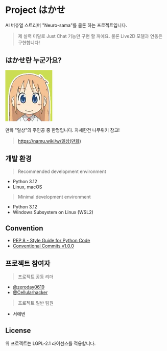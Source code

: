 # Project はかせ
AI 버츄얼 스트리머 "Neuro-sama"를 클론 하는 프로젝트입니다.

> 제 실력 미달로 Just Chat 기능만 구현 할 꺼에요. 물론 Live2D 모델과 연동은 구현합니다!

## はかせ란 누군가요?
![はかせ](.github/images/profile.png)

만화 "일상"의 주인공 중 한명입니다. 자세한건 나무위키 참고!
> https://namu.wiki/w/일상(만화)

## 개발 환경
> Recommended development environment
- Python 3.12
- Linux, macOS

> Minimal development environment
- Python 3.12
- Windows Subsystem on Linux (WSL2)

## Convention
- [PEP 8 - Style Guide for Python Code](https://peps.python.org/pep-0008/)
- [Conventional Commits v1.0.0](https://www.conventionalcommits.org/ko/v1.0.0/)

## 프로젝트 참여자
> 프로젝트 공동 리더
- [@zeroday0619](https://github.com/zeroday0619)
- [@Cellularhacker](https://github.com/Cellularhacker)
> 프로젝트 일반 팀원
- 서에번

## License
위 프로젝트는 LGPL-2.1 라이선스를 적용합니다.